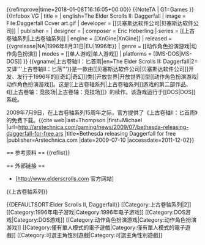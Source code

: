 {{refimprove|time=2018-01-08T16:16:05+00:00}}
{{NoteTA
| G1=Games
}}
{{Infobox VG
| title =
| english=The Elder Scrolls II: Daggerfall
| image = File:Daggerfall Cover art.gif
| developer = [[贝塞斯达软件公司|贝塞斯达软件公司]]
| publisher =
| designer =
| composer = Eric Heberling
| series = [[上古卷轴系列|上古卷轴系列]]
| engine = [[XnGine|XnGine]]
| released = {{vgrelease|NA|1996年8月31日|EU|1996年}}
| genre = [[动作角色扮演游戏|动作角色扮演]]
| modes = [[单人游戏|单人游戏]]
| platforms = [[MS-DOS|MS-DOS]]
}}
{{vgname|上古卷轴II：匕首雨|en=The Elder Scrolls II: Daggerfall|2=又译'''上古卷轴II：匕落'''}}是一款由[[贝塞斯达软件公司|贝塞斯达软件公司]]开发、发行于1996年的[[奇幻|奇幻]]类[[开放世界|开放世界]]型[[动作角色扮演游戏|动作角色扮演游戏]]。这是[[上古卷轴系列|上古卷轴系列]]游戏的第二部作品、《[[上古卷轴：竞技场|上古卷轴：竞技场]]》的续作。该游戏运行于[[DOS|DOS]]系统。

2009年7月9日，在上古卷轴系列15周年之际，官方提供了《上古卷轴II：匕首雨》的免费下载。<ref>{{cite web|last=Thompson |first=Michael |url=http://arstechnica.com/gaming/news/2009/07/bethesda-releasing-daggerfall-for-free.ars |title=Bethesda releasing Daggerfall for free |publisher=Arstechnica.com |date=2009-07-10 |accessdate=2011-12-02}}</ref>

== 参考资料 ==
{{reflist}}

== 外部链接 ==
* [http://www.elderscrolls.com 官方网站]

{{上古卷轴系列}}

{{DEFAULTSORT:Elder Scrolls II, Daggerfall}}
[[Category:上古卷轴系列|2]]
[[Category:1996年电子游戏|Category:1996年电子游戏]]
[[Category:DOS游戏|Category:DOS游戏]]
[[Category:动作角色扮演游戏|Category:动作角色扮演游戏]]
[[Category:僅有單人模式的電子遊戲|Category:僅有單人模式的電子遊戲]]
[[Category:可選主角性別遊戲|Category:可選主角性別遊戲]]